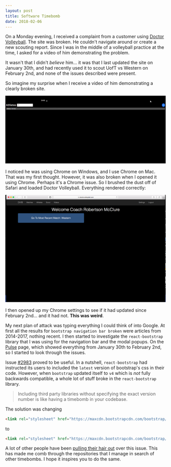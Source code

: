 ```yaml
---
layout: post
title: Software Timebomb
date: 2018-02-06
---
```


On a Monday evening, I received a complaint from a customer using [Doctor Volleyball](https://doctorvolleyball.com). The site was broken. He couldn't navigate around or create a new scouting report. Since I was in the middle of a volleyball practice at the time, I asked for a video of him demonstrating the problem. 

It wasn't that I didn't _believe_ him... it was that I last updated the site on January 30th, and had recently used it to scout UofT vs Western on February 2nd, and none of the issues described were present. 

So imagine my surprise when I receive a video of him demonstrating a clearly broken site. 

![broken](/images/broken_drvb.png)


I noticed he was using Chrome on Windows, and I use Chrome on Mac. That was my first thought. However, it was also broken when I opened it using Chrome. Perhaps it's a Chrome issue. So I brushed the dust off of Safari and loaded Doctor Volleyball. Everything rendered correctly: 

![broken](/images/normal_drvb.png)

I then opened up my Chrome settings to see if it had updated since February 2nd... and it had not. **This was weird**. 

My next plan of attack was typing everything I could think of into Google. At first all the results for `bootstrap navigation bar broken` were articles from 2014-2017, nothing recent. I then started to investigate the `react-bootstrap` library that I was using for the navigation bar and the modal popups. On the [Pulse](https://github.com/react-bootstrap/react-bootstrap/pulse) page, which showed everything from January 30th to February 2nd, so I started to look through the issues. 

Issue [#2983](https://github.com/react-bootstrap/react-bootstrap/issues/2983) proved to be useful. In a nutshell, `react-bootstrap` had instructed its users to included the `latest` version of bootstrap's css in their code. However, when `bootstrap` updated itself to `v4` which is *not* fully backwards compatible, a whole lot of stuff broke in the `react-bootstrap` library. 

> Including third party libraries without specifying the exact version number is like having a timebomb in your codebase.

The solution was changing 

```html
<link rel="stylesheet" href="https://maxcdn.bootstrapcdn.com/bootstrap/latest/css/bootstrap.min.css">
```

to

```html
<link rel="stylesheet" href="https://maxcdn.bootstrapcdn.com/bootstrap/3.3.7/css/bootstrap.min.css">
```

A lot of other people have been [pulling their hair out](https://github.com/react-bootstrap/react-bootstrap/issues/2984) over this issue. This has made me comb through the repositories that I manage in search of other timebombs. I hope it inspires you to do the same. 